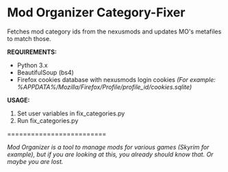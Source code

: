 Mod Organizer Category-Fixer
============================

Fetches mod category ids from the nexusmods and updates MO's metafiles to match those.

**REQUIREMENTS:**
* Python 3.x
* BeautifulSoup (bs4)
* Firefox cookies database with nexusmods login cookies *(For example: %APPDATA%/Mozilla/Firefox/Profile/profile_id/cookies.sqlite)*

**USAGE:**

1. Set user variables in fix_categories.py
2. Run fix_categories.py

=========================

*Mod Organizer is a tool to manage mods for various games (Skyrim for example), but if you are looking at this, you already should know that.
Or maybe you are lost.*
